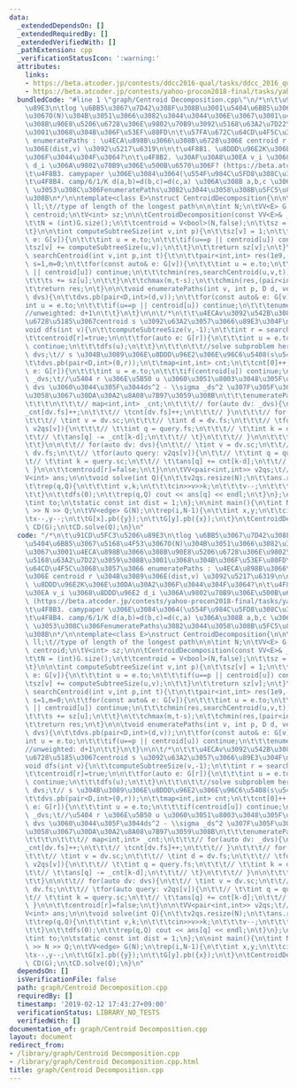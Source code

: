 ```yaml
---
data:
  _extendedDependsOn: []
  _extendedRequiredBy: []
  _extendedVerifiedWith: []
  _pathExtension: cpp
  _verificationStatusIcon: ':warning:'
  attributes:
    links:
    - https://beta.atcoder.jp/contests/ddcc2016-qual/tasks/ddcc_2016_qual_d
    - https://beta.atcoder.jp/contests/yahoo-procon2018-final/tasks/yahoo_procon2018_final_c)
  bundledCode: "#line 1 \"graph/Centroid Decomposition.cpp\"\n/*\n\t\u91CD\u5FC3\u5206\
    \u89E3\n\tlog \u6BB5\u3067\u7D42\u308F\u308B\u3001\u5404\u6BB5\u3067\u5168\u4F53\
    \u3067O(N)\u304B\u3051\u3066\u3082\u3044\u3044\u306E\u3067\u3001\u4ECA\u898B\u3066\
    \u308B\u90E8\u5206\u6728\u306E\u9802\u70B9\u3092\u5168\u63A2\u7D22\u3059\u308B\
    \u3001\u3068\u304B\u306F\u53EF\u80FD\n\t\u57FA\u672C\u64CD\u4F5C\u3068\u3057\u3066\
    \ enumeratePaths : \u4ECA\u898B\u3066\u308B\u6728\u306E centroid r \u304B\u3089\
    \u306E(dist,v) \u3092\u5217\u6319\n\n\t\u4F8B1. \u8DDD\u96E2K\u306E\u30DA\u30A2\
    \u306F\u3044\u304F\u3064?\n\t\u4F8B2. \u30AF\u30A8\u30EA v_i \u3068\u8DDD\u96E2\
    \ d_i \u306A\u9802\u70B9\u306E\u500B\u6570\u306F? (https://beta.atcoder.jp/contests/yahoo-procon2018-final/tasks/yahoo_procon2018_final_c)\n\
    \t\u4F8B3. camypaper \u306E\u3084\u3064(\u554F\u984C\u5FD8\u308C\u305F) https://beta.atcoder.jp/contests/ddcc2016-qual/tasks/ddcc_2016_qual_d\n\
    \t\u4F8B4. camp/6/1/K d(a,b)=d(b,c)=d(c,a) \u306A\u308B a,b,c \u306E\u500B\u6570\
    \ \u3053\u308C\u306FenumeratePaths\u3082\u3044\u3058\u308B\u5FC5\u8981\u304C\u3042\
    \u308B\n*/\n\ntemplate<class E>\nstruct CentroidDecomposition{\n\n\tusing D =\
    \ ll;\t//type of length of the longest path\n\n\tint N;\n\tVV<E> G;\n\tV<bool>\
    \ centroid;\n\tV<int> sz;\n\n\tCentroidDecomposition(const VV<E>& _G):G(_G){\n\
    \t\tN = (int)G.size();\n\t\tcentroid = V<bool>(N,false);\n\t\tsz = V<int>(N,0);\n\
    \t}\n\n\tint computeSubtreeSize(int v,int p){\n\t\tsz[v] = 1;\n\t\tfor(const auto&\
    \ e: G[v]){\n\t\t\tint u = e.to;\n\t\t\tif(u==p || centroid[u]) continue;\n\t\t\
    \tsz[v] += computeSubtreeSize(u,v);\n\t\t}\n\t\treturn sz[v];\n\t}\n\tpair<int,int>\
    \ searchCentroid(int v,int p,int t){\t\n\t\tpair<int,int> res(1e9,-1);\n\t\tint\
    \ s=1,m=0;\n\t\tfor(const auto& e: G[v]){\n\t\t\tint u = e.to;\n\t\t\tif(u==p\
    \ || centroid[u]) continue;\n\t\t\tchmin(res,searchCentroid(u,v,t));\n\t\t\tchmax(m,sz[u]);\n\
    \t\t\ts += sz[u];\n\t\t}\n\t\tchmax(m,t-s);\n\t\tchmin(res,(pair<int,int>(m,v)));\n\
    \t\treturn res;\n\t}\n\n\tvoid enumeratePaths(int v, int p, D d, vector<pair<D,int>>&\
    \ dvs){\n\t\tdvs.pb(pair<D,int>(d,v));\n\t\tfor(const auto& e: G[v]){\n\t\t\t\
    int u = e.to;\n\t\t\tif(u==p || centroid[u]) continue;\n\t\t\tenumeratePaths(u,v,d+e.dist,dvs);\t\
    //unweighted: d+1\n\t\t}\n\t}\n\n\t/*\n\t\t\u4ECAv\u3092\u542B\u3080\u90E8\u5206\
    \u6728\u5185\u3067centroid s \u3092\u63A2\u3057\u3066\u89E3\u304F\n\t*/\n\n\t\
    void dfs(int v){\n\t\tcomputeSubtreeSize(v,-1);\n\t\tint r = searchCentroid(v,-1,sz[v]).sc;\n\
    \t\tcentroid[r]=true;\n\n\t\tfor(auto e: G[r]){\n\t\t\tint u = e.to;\n\t\t\tif(centroid[u])\
    \ continue;\n\t\t\tdfs(u);\n\t\t}\n\t\t\n\t\t//solve subproblem here\n\t\tvector<pair<D,int>>\
    \ dvs;\t// s \u304B\u3089\u306E\u8DDD\u96E2\u306E\u96C6\u5408(s\u542B\u3080)\n\
    \t\tdvs.pb(pair<D,int>(0,r));\n\t\tmap<int,int> cnt;\n\t\tcnt[0]++;\n\n\t\tfor(auto\
    \ e: G[r]){\n\t\t\tint u = e.to;\n\t\t\tif(centroid[u]) continue;\n\t\t\tvector<pair<D,int>>\
    \ _dvs;\t//\u5404 r \u306E\u5B50 u \u3060\u3051\u8003\u3048\u305F\u6642\u306E\
    \ dvs \u3060\u3044\u305F\u3044ds^2 - \\sigma _ds^2 \u307F\u305F\u3044\u306A\u611F\
    \u3058\u3067\u30DA\u30A2\u8A08\u7B97\u3059\u308B\n\t\t\tenumeratePaths(u,r,e.dist,_dvs);\n\
    \t\t\t\n\t\t\t// map<int,int> _cnt;\n\t\t\t// for(auto dv: _dvs){\n\t\t\t// \t\
    _cnt[dv.fs]++;\n\t\t\t// \tcnt[dv.fs]++;\n\t\t\t// }\n\t\t\t// for(auto dv: _dvs){\n\
    \t\t\t// \tint v = dv.sc;\n\t\t\t// \tint d = dv.fs;\n\t\t\t// \tfor(auto query:\
    \ v2qs[v]){\n\t\t\t// \t\tint q = query.fs;\n\t\t\t// \t\tint k = query.sc;\n\t\
    \t\t// \t\tans[q] -= _cnt[k-d];\n\t\t\t// \t}\n\t\t\t// }\n\n\t\t\tdvs.insert(dvs.end(),all(_dvs));\n\
    \t\t}\n\n\t\t// for(auto dv: dvs){\n\t\t// \tint v = dv.sc;\n\t\t// \tint d =\
    \ dv.fs;\n\t\t// \tfor(auto query: v2qs[v]){\n\t\t// \t\tint q = query.fs;\n\t\
    \t// \t\tint k = query.sc;\n\t\t// \t\tans[q] += cnt[k-d];\n\t\t// \t}\n\t\t//\
    \ }\n\n\t\tcentroid[r]=false;\n\t}\n\n\tVV<pair<int,int>> v2qs;\t//id,dist\n\t\
    V<int> ans;\n\n\tvoid solve(int Q){\n\t\tv2qs.resize(N);\n\t\tans.resize(Q);\n\
    \t\trep(q,Q){\n\t\t\tint v,k;\n\t\t\tcin>>v>>k;\n\t\t\tv--;\n\t\t\tv2qs[v].pb(pair<int,int>(q,k));\n\
    \t\t}\n\t\tdfs(0);\n\t\trep(q,Q) cout << ans[q] << endl;\n\t}\n};\n\nstruct edge{\n\
    \tint to;\n\tstatic const int dist = 1;\n};\n\nint main(){\n\tint N,Q;\n\tcin\
    \ >> N >> Q;\n\tVV<edge> G(N);\n\trep(i,N-1){\n\t\tint x,y;\n\t\tcin>>x>>y;\n\t\
    \tx--,y--;\n\t\tG[x].pb({y});\n\t\tG[y].pb({x});\n\t}\n\tCentroidDecomposition<edge>\
    \ CD(G);\n\tCD.solve(Q);\n}\n"
  code: "/*\n\t\u91CD\u5FC3\u5206\u89E3\n\tlog \u6BB5\u3067\u7D42\u308F\u308B\u3001\
    \u5404\u6BB5\u3067\u5168\u4F53\u3067O(N)\u304B\u3051\u3066\u3082\u3044\u3044\u306E\
    \u3067\u3001\u4ECA\u898B\u3066\u308B\u90E8\u5206\u6728\u306E\u9802\u70B9\u3092\
    \u5168\u63A2\u7D22\u3059\u308B\u3001\u3068\u304B\u306F\u53EF\u80FD\n\t\u57FA\u672C\
    \u64CD\u4F5C\u3068\u3057\u3066 enumeratePaths : \u4ECA\u898B\u3066\u308B\u6728\
    \u306E centroid r \u304B\u3089\u306E(dist,v) \u3092\u5217\u6319\n\n\t\u4F8B1.\
    \ \u8DDD\u96E2K\u306E\u30DA\u30A2\u306F\u3044\u304F\u3064?\n\t\u4F8B2. \u30AF\u30A8\
    \u30EA v_i \u3068\u8DDD\u96E2 d_i \u306A\u9802\u70B9\u306E\u500B\u6570\u306F?\
    \ (https://beta.atcoder.jp/contests/yahoo-procon2018-final/tasks/yahoo_procon2018_final_c)\n\
    \t\u4F8B3. camypaper \u306E\u3084\u3064(\u554F\u984C\u5FD8\u308C\u305F) https://beta.atcoder.jp/contests/ddcc2016-qual/tasks/ddcc_2016_qual_d\n\
    \t\u4F8B4. camp/6/1/K d(a,b)=d(b,c)=d(c,a) \u306A\u308B a,b,c \u306E\u500B\u6570\
    \ \u3053\u308C\u306FenumeratePaths\u3082\u3044\u3058\u308B\u5FC5\u8981\u304C\u3042\
    \u308B\n*/\n\ntemplate<class E>\nstruct CentroidDecomposition{\n\n\tusing D =\
    \ ll;\t//type of length of the longest path\n\n\tint N;\n\tVV<E> G;\n\tV<bool>\
    \ centroid;\n\tV<int> sz;\n\n\tCentroidDecomposition(const VV<E>& _G):G(_G){\n\
    \t\tN = (int)G.size();\n\t\tcentroid = V<bool>(N,false);\n\t\tsz = V<int>(N,0);\n\
    \t}\n\n\tint computeSubtreeSize(int v,int p){\n\t\tsz[v] = 1;\n\t\tfor(const auto&\
    \ e: G[v]){\n\t\t\tint u = e.to;\n\t\t\tif(u==p || centroid[u]) continue;\n\t\t\
    \tsz[v] += computeSubtreeSize(u,v);\n\t\t}\n\t\treturn sz[v];\n\t}\n\tpair<int,int>\
    \ searchCentroid(int v,int p,int t){\t\n\t\tpair<int,int> res(1e9,-1);\n\t\tint\
    \ s=1,m=0;\n\t\tfor(const auto& e: G[v]){\n\t\t\tint u = e.to;\n\t\t\tif(u==p\
    \ || centroid[u]) continue;\n\t\t\tchmin(res,searchCentroid(u,v,t));\n\t\t\tchmax(m,sz[u]);\n\
    \t\t\ts += sz[u];\n\t\t}\n\t\tchmax(m,t-s);\n\t\tchmin(res,(pair<int,int>(m,v)));\n\
    \t\treturn res;\n\t}\n\n\tvoid enumeratePaths(int v, int p, D d, vector<pair<D,int>>&\
    \ dvs){\n\t\tdvs.pb(pair<D,int>(d,v));\n\t\tfor(const auto& e: G[v]){\n\t\t\t\
    int u = e.to;\n\t\t\tif(u==p || centroid[u]) continue;\n\t\t\tenumeratePaths(u,v,d+e.dist,dvs);\t\
    //unweighted: d+1\n\t\t}\n\t}\n\n\t/*\n\t\t\u4ECAv\u3092\u542B\u3080\u90E8\u5206\
    \u6728\u5185\u3067centroid s \u3092\u63A2\u3057\u3066\u89E3\u304F\n\t*/\n\n\t\
    void dfs(int v){\n\t\tcomputeSubtreeSize(v,-1);\n\t\tint r = searchCentroid(v,-1,sz[v]).sc;\n\
    \t\tcentroid[r]=true;\n\n\t\tfor(auto e: G[r]){\n\t\t\tint u = e.to;\n\t\t\tif(centroid[u])\
    \ continue;\n\t\t\tdfs(u);\n\t\t}\n\t\t\n\t\t//solve subproblem here\n\t\tvector<pair<D,int>>\
    \ dvs;\t// s \u304B\u3089\u306E\u8DDD\u96E2\u306E\u96C6\u5408(s\u542B\u3080)\n\
    \t\tdvs.pb(pair<D,int>(0,r));\n\t\tmap<int,int> cnt;\n\t\tcnt[0]++;\n\n\t\tfor(auto\
    \ e: G[r]){\n\t\t\tint u = e.to;\n\t\t\tif(centroid[u]) continue;\n\t\t\tvector<pair<D,int>>\
    \ _dvs;\t//\u5404 r \u306E\u5B50 u \u3060\u3051\u8003\u3048\u305F\u6642\u306E\
    \ dvs \u3060\u3044\u305F\u3044ds^2 - \\sigma _ds^2 \u307F\u305F\u3044\u306A\u611F\
    \u3058\u3067\u30DA\u30A2\u8A08\u7B97\u3059\u308B\n\t\t\tenumeratePaths(u,r,e.dist,_dvs);\n\
    \t\t\t\n\t\t\t// map<int,int> _cnt;\n\t\t\t// for(auto dv: _dvs){\n\t\t\t// \t\
    _cnt[dv.fs]++;\n\t\t\t// \tcnt[dv.fs]++;\n\t\t\t// }\n\t\t\t// for(auto dv: _dvs){\n\
    \t\t\t// \tint v = dv.sc;\n\t\t\t// \tint d = dv.fs;\n\t\t\t// \tfor(auto query:\
    \ v2qs[v]){\n\t\t\t// \t\tint q = query.fs;\n\t\t\t// \t\tint k = query.sc;\n\t\
    \t\t// \t\tans[q] -= _cnt[k-d];\n\t\t\t// \t}\n\t\t\t// }\n\n\t\t\tdvs.insert(dvs.end(),all(_dvs));\n\
    \t\t}\n\n\t\t// for(auto dv: dvs){\n\t\t// \tint v = dv.sc;\n\t\t// \tint d =\
    \ dv.fs;\n\t\t// \tfor(auto query: v2qs[v]){\n\t\t// \t\tint q = query.fs;\n\t\
    \t// \t\tint k = query.sc;\n\t\t// \t\tans[q] += cnt[k-d];\n\t\t// \t}\n\t\t//\
    \ }\n\n\t\tcentroid[r]=false;\n\t}\n\n\tVV<pair<int,int>> v2qs;\t//id,dist\n\t\
    V<int> ans;\n\n\tvoid solve(int Q){\n\t\tv2qs.resize(N);\n\t\tans.resize(Q);\n\
    \t\trep(q,Q){\n\t\t\tint v,k;\n\t\t\tcin>>v>>k;\n\t\t\tv--;\n\t\t\tv2qs[v].pb(pair<int,int>(q,k));\n\
    \t\t}\n\t\tdfs(0);\n\t\trep(q,Q) cout << ans[q] << endl;\n\t}\n};\n\nstruct edge{\n\
    \tint to;\n\tstatic const int dist = 1;\n};\n\nint main(){\n\tint N,Q;\n\tcin\
    \ >> N >> Q;\n\tVV<edge> G(N);\n\trep(i,N-1){\n\t\tint x,y;\n\t\tcin>>x>>y;\n\t\
    \tx--,y--;\n\t\tG[x].pb({y});\n\t\tG[y].pb({x});\n\t}\n\tCentroidDecomposition<edge>\
    \ CD(G);\n\tCD.solve(Q);\n}\n"
  dependsOn: []
  isVerificationFile: false
  path: graph/Centroid Decomposition.cpp
  requiredBy: []
  timestamp: '2019-02-12 17:43:27+09:00'
  verificationStatus: LIBRARY_NO_TESTS
  verifiedWith: []
documentation_of: graph/Centroid Decomposition.cpp
layout: document
redirect_from:
- /library/graph/Centroid Decomposition.cpp
- /library/graph/Centroid Decomposition.cpp.html
title: graph/Centroid Decomposition.cpp
---
```

